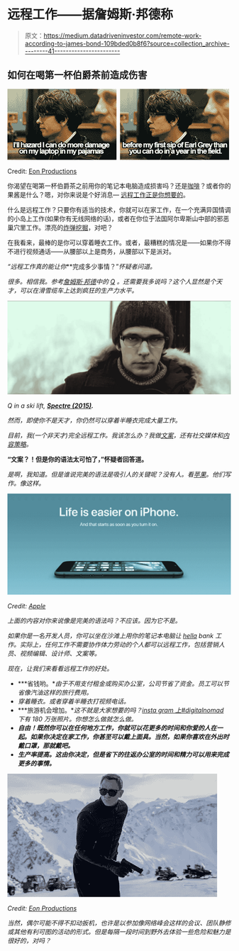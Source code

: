 # 远程工作——据詹姆斯·邦德称

> 原文：<https://medium.datadriveninvestor.com/remote-work-according-to-james-bond-109bded0b8f6?source=collection_archive---------41----------------------->

## 如何在喝第一杯伯爵茶前造成伤害

![](img/35e4206d4b09ebdc2f88b8fcaaf7a884.png)

Credit: [Eon Productions](https://www.eon.co.uk/)

你渴望在喝第一杯伯爵茶之前用你的笔记本电脑造成损害吗？还是[咖啡](https://magazine.crema.co/a-non-hipster-s-guide-to-brewing-amazing-hipster-filter-coffee-46a912e190ec)？或者你的果酱是什么？嗯，对你来说是个好消息— [远程工作正是你想要的](https://remoteyear.com/blog/what-is-remote-work)。

什么是远程工作？只要你有适当的技术，你就可以在家工作，在一个充满异国情调的小岛上工作(如果你有无线网络的话)，或者在你位于法国阿尔卑斯山中部的邪恶巢穴里工作。漂亮的[炸弹挖掘](https://www.urbandictionary.com/define.php?term=bomb%20diggity)，对吧？

在我看来，最棒的是你可以穿着睡衣工作。或者，最糟糕的情况是——如果你不得不进行视频通话——从腰部以上是商务，从腰部以下是派对。

*“远程工作真的能让你***完成多少事情？”*怀疑者问道。*

*很多。相信我。参考[詹姆斯·邦德](http://www.007.com/)中的 [Q](https://www.imdb.com/name/nm0924210/) 。还需要我多说吗？这个人显然是个天才，可以在滑雪缆车上达到疯狂的生产力水平。*

*![](img/c853c8a6039d4e48bd086aadd36c18ed.png)*

*Q in a ski lift, [**Spectre (2015)**](https://www.imdb.com/title/tt2379713/)**.***

*然而，即使你不是天才，你仍然可以穿着半睡衣完成大量工作。*

*目前，我(一个非天才)完全远程工作。我该怎么办？我做[文案](https://www.copyblogger.com/copywriting-101/)，还有社交媒体和[内容策略](https://contentmarketinginstitute.com/developing-a-strategy/)。*

**“文案？！但是你的语法太可怕了，”怀疑者回答道。**

*是啊，我知道。但是谁说完美的语法是吸引人的关键呢？没有人。看[苹果](https://www.apple.com/)。他们写作。像这样。*

*![](img/30ae8bf5d04b56bad9d20becbd573146.png)*

*Credit: [Apple](https://www.apple.com/)*

*上面的内容对你来说像是完美的语法吗？不应该。因为它不是。*

*如果你是一名开发人员，你可以坐在沙滩上用你的笔记本电脑让 [*hella*](https://www.urbandictionary.com/define.php?term=hella) bank 工作。实际上，任何工作不需要协作体力劳动的个人都可以远程工作，包括营销人员、视频编辑、设计师、文案等。*

*现在，让我们来看看远程工作的好处。*

*   ***省钱哟。**由于不用支付租金或购买办公室，公司节省了资金。员工可以节省像汽油这样的旅行费用。*
*   *穿着睡衣。或者穿着半睡衣打视频电话。*
*   ***旅游机会增加。**这不就是大家想要的吗？[insta gram 上#digitalnomad](https://www.instagram.com/explore/tags/digitalnomad/?hl=en) 下有 180 万张照片。你想怎么做就怎么做。*
*   ***自由！既然你可以在任何地方工作，你就可以花更多的时间和你爱的人在一起。如果你决定在家工作，你甚至可以戴上面具。当然，如果你喜欢在外出时戴口罩，那就戴吧。***
*   ***生产率提高。这由你决定，但是省下的往返办公室的时间和精力可以用来完成更多的事情。***

*![](img/4289386a65c79de54e94cc816eb984d1.png)*

*Credit: [Eon Productions](https://www.eon.co.uk/)*

*当然，偶尔可能不得不扣动扳机，也许是以参加像网络峰会这样的会议、团队静修或其他有利可图的活动的形式。但是每隔一段时间到野外去体验一些危险和魅力是很好的，对吗？*